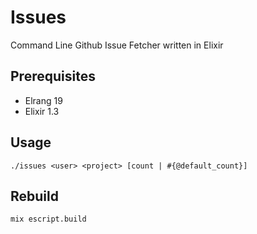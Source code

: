 # Issues

Command Line Github Issue Fetcher written in Elixir

## Prerequisites
- Elrang 19
- Elixir 1.3

## Usage
```
./issues <user> <project> [count | #{@default_count}]
```

## Rebuild
```
mix escript.build
```
